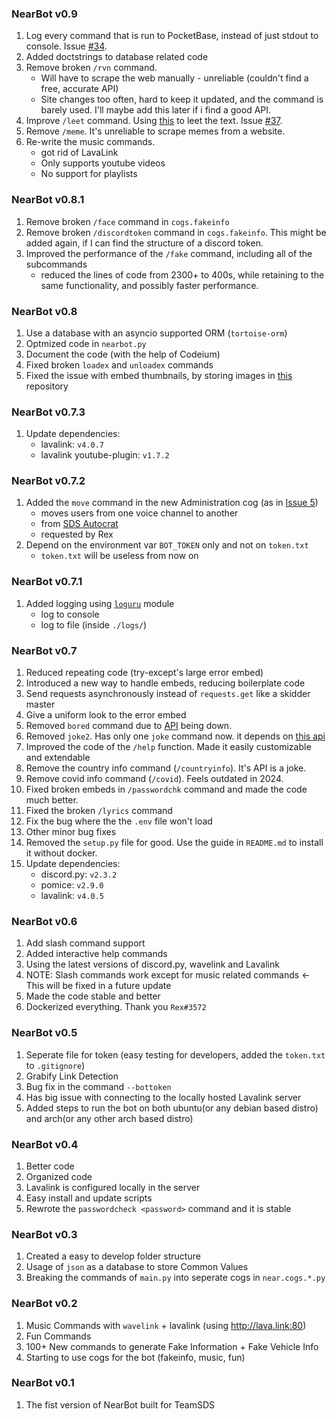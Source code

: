 ### NearBot v0.9

1. Log every command that is run to PocketBase, instead of just stdout to console. Issue [#34](https://github.com/hirusha-adi/Near/issues/34).
2. Added doctstrings to database related code
3. Remove broken `/rvn` command.
   - Will have to scrape the web manually - unreliable (couldn't find a free, accurate API)
   - Site changes too often, hard to keep it updated, and the command is barely used. I'll maybe add this later if i find a good API.
4. Improve `/leet` command. Using [this](https://pypi.org/project/leet/) to leet the text. Issue [#37](https://github.com/hirusha-adi/Near/issues/37).
5. Remove `/meme`. It's unreliable to scrape memes from a website.
6. Re-write the music commands.
   - got rid of LavaLink
   - Only supports youtube videos
   - No support for playlists

### NearBot v0.8.1

1. Remove broken `/face` command in `cogs.fakeinfo`
2. Remove broken `/discordtoken` command in `cogs.fakeinfo`. This might be added again, if I can find the structure of a discord token.
3. Improved the performance of the `/fake` command, including all of the subcommands
    - reduced the lines of code from 2300+ to 400s, while retaining to the same functionality, and possibly faster performance.

### NearBot v0.8

1. Use a database with an asyncio supported ORM (`tortoise-orm`)
2. Optmized code in `nearbot.py`
3. Document the code (with the help of Codeium)
4. Fixed broken `loadex` and `unloadex` commands
5. Fixed the issue with embed thumbnails, by storing images in [this](https://github.com/hirusha-adi/Near-Data) repository

### NearBot v0.7.3

1. Update dependencies:
    - lavalink: `v4.0.7` 
    - lavalink youtube-plugin: `v1.7.2` 

### NearBot v0.7.2

1. Added the `move` command in the new Administration cog (as in [Issue 5](https://github.com/hirusha-adi/Near/issues/21))
    - moves users from one voice channel to another
    - from [SDS Autocrat](https://github.com/ThatRex/SDS-Autocrat/blob/main/src/commands/move.ts)
    - requested by Rex
2. Depend on the environment var `BOT_TOKEN` only and not on `token.txt`
    - `token.txt` will be useless from now on

### NearBot v0.7.1

1. Added logging using [`loguru`](https://github.com/Delgan/loguru) module
    - log to console
    - log to file (inside `./logs/`)

### NearBot v0.7

1. Reduced repeating code (try-except's large error embed)
2. Introduced a new way to handle embeds, reducing boilerplate code
3. Send requests asynchronously instead of `requests.get` like a skidder master
4. Give a uniform look to the error embed
5. Removed `bored` command due to [API](http://www.boredapi.com/api/activity) being down.
6. Removed `joke2`. Has only one `joke` command now. it depends on [this api](https://some-random-api.ml/joke)
7. Improved the code of the `/help` function. Made it easily customizable and extendable
8. Remove the country info command (`/countryinfo`). It's API is a joke.
9. Remove covid info command (`/covid`). Feels outdated in  2024.
10. Fixed broken embeds in `/passwordchk` command and made the code much better.
11. Fixed the broken `/lyrics` command
12. Fix the bug where the the `.env` file won't load
13. Other minor bug fixes
14. Removed the `setup.py` file for good. Use the guide in `README.md` to install it without docker. 
15. Update dependencies:
    - discord.py: `v2.3.2`
    - pomice: `v2.9.0`
    - lavalink: `v4.0.5` 

### NearBot v0.6

1. Add slash command support
2. Added interactive help commands
3. Using the latest versions of discord.py, wavelink and Lavalink
4. NOTE: Slash commands work except for music related commands <- This will be fixed in a future update
5. Made the code stable and better
6. Dockerized everything. Thank you `Rex#3572`


### NearBot v0.5

1. Seperate file for token (easy testing for developers, added the `token.txt` to `.gitignore`)
2. Grabify Link Detection
3. Bug fix in the command `--bottoken`
4. Has big issue with connecting to the locally hosted Lavalink server
5. Added steps to run the bot on both ubuntu(or any debian based distro) and arch(or any other arch based distro)

### NearBot v0.4

1. Better code
2. Organized code
3. Lavalink is configured locally in the server
4. Easy install and update scripts
5. Rewrote the `passwordcheck <password>` command and it is stable

### NearBot v0.3

1. Created a easy to develop folder structure
2. Usage of `json` as a database to store Common Values
3. Breaking the commands of `main.py` into seperate cogs in `near.cogs.*.py`

### NearBot v0.2

1. Music Commands with `wavelink` + lavalink (using http://lava.link:80)
2. Fun Commands
3. 100+ New commands to generate Fake Information + Fake Vehicle Info
4. Starting to use cogs for the bot (fakeinfo, music, fun)

### NearBot v0.1

1. The fist version of NearBot built for TeamSDS
